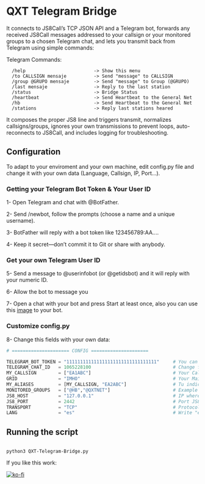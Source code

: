 # QXT Telegram Bridge

It connects to JS8Call’s TCP JSON API and a Telegram bot, forwards any received JS8Call messages addressed to your callsign or your monitored groups to a chosen Telegram chat, and lets you transmit back from Telegram using simple commands:

Telegram Commands:
```telegram
  /help                         -> Show this menu
  /to CALLSIGN mensaje          -> Send "message" to CALLSIGN
  /group @GRUPO mensaje         -> Send "message" to Group (@GRUPO)
  /last mensaje                 -> Reply to the last station
  /status                       -> Bridge Status
  /heartbeat                    -> Send Heartbeat to the General Net
  /hb                           -> Send Heartbeat to the General Net
  /stations                     -> Reply last stations heared
```

It composes the proper JS8 line and triggers transmit, normalizes callsigns/groups, ignores your own transmissions to prevent loops, auto-reconnects to JS8Call, and includes logging for troubleshooting.

## Configuration
To adapt to your enviroment and your own machine, edit config.py file and change it with your own data (Language, Callsign, IP, Port...).

### Getting your Telegram Bot Token & Your User ID

1- Open Telegram and chat with @BotFather.

2- Send /newbot, follow the prompts (choose a name and a unique username).

3- BotFather will reply with a bot token like 123456789:AA....

4- Keep it secret—don’t commit it to Git or share with anybody.

### Get your own Telegram User ID

5- Send a message to @userinfobot (or @getidsbot) and it will reply with your numeric ID.

6- Allow the bot to message you

7- Open a chat with your bot and press Start at least once, also you can use this [image](https://github.com/QuixoteSystems/QXT-JS8Call-Tools/blob/main/QXT-JS8Call-Tools-small.png) to your bot.

### Customize config.py

8- Change this fields with your own data:

```python
# ===================== CONFIG =====================

TELEGRAM_BOT_TOKEN = "111111111111111111111111111111111"     # You can get using @BotFather in Telegram.
TELEGRAM_CHAT_ID   = 1065228100                              # Change for your chat ID (int) that is your user chat ID on TG where you want receive/send messages (i.e. private chat, group, channel...)
MY_CALLSIGN        = ["EA1ABC"]                              # Your Callsign in JS8Call
GRID               = "IMHO"                                  # Your Maidenhead Grid location
MY_ALIASES         = [MY_CALLSIGN, "EA2ABC"]                 # Tu indicativo en JS8, si usas mas de uno
MONITORED_GROUPS   = ["@HB","@QXTNET"]                       # Example to receive all messages of Hearbeat and QXTNET Group
JS8_HOST           = "127.0.0.1"                             # IP where is running JS8Call, leave 127.0.0.1 if you are running this script in the same machine
JS8_PORT           = 2442                                    # Port JS8Call API JSON (normalmente 2442)
TRANSPORT          = "TCP"                                   # Protocol "TCP" (recommended) or "UDP"
LANG               = "es"                                    # Write "en" for English strings
```

## Running the script

```shell

python3 QXT-Telegram-Bridge.py

```


If you like this work:

[![ko-fi](https://ko-fi.com/img/githubbutton_sm.svg)](https://ko-fi.com/M4M81CV1EX)
